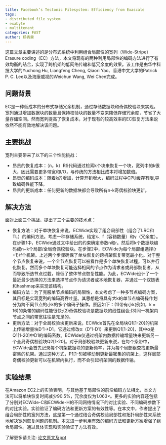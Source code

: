 ```yaml
---
title: Facebook’s Tectonic Filesystem: Efficiency from Exascale
tags: 
- distributed file system
- exabyte
- multitenant
categories: FAST
author: 杨青霖
---
```


这篇文章主要讲述的是分布式系统中利用组合局部性的宽列（Wide-Stripe）Erasure coding（EC）方法，本文将现有的两种利用局部性的编码方法进行了有效均衡的结合，实现了跨机架的低网络传输和低冗余度的效果。该工作是由华中科技大学的Yuchong Hu, Liangfeng Cheng, Qiaori Yao、香港中文大学的Patrick P. C. Lee以及海康威视的Weichun Wang, Wei Chen完成。

## 问题背景

EC是一种低成本的分布式存储冗余机制，通过存储数据块和奇偶校验块来实现。宽列通过增加数据块的数量且保持校验块的数量不变来降低存储冗余度，节省了大量存储空间。然而宽列提高了恢复成本，对于现有的较高效率的EC恢复方法来说依然不能有效地解决该问题。

## 主要挑战

宽列主要带来了以下的三个性能挑战：
- 昂贵的恢复成本：（n，k）RS代码通过检索k个块来恢复一个块，宽列中的k很大，因此需要更多带宽和I/O，与传统的方法相比成本将增加数倍。
- 昂贵的编码成本：随着k的增加，计算开销增大，编码过程中CPU缓存有限,导致编码性能下降。
- 昂贵的更新成本：任何更新的数据块都会导致所有n-k奇偶校验块更新。

## 解决方法

面对上面三个挑战，提出了三个主要的技术点：
- 恢复方法：对于单块恢复来说，ECWide实现了组合局部性（组合了LRC和TL）的编码方法。考虑一种存储系统，给定k、f（容错数量）和γ（冗余度）。在步骤1中，ECWide通过文中给出的约束确定参数n和r。然后将k个数据块编码成n−k个局部/全局奇偶校验块。在步骤2中，ECWide为每个局部组选择(r +1)/f个机架。上述两个步骤确保了单块恢复的跨机架恢复带宽最小化。对于整个节点恢复来说，一个全节点恢复可以被看作是多个单块恢复过程，可以并行化恢复。然而多个单块恢复可能选择相同的节点作为请求者或局部恢复者，从而导致所选节点过载，降低了整体节点恢复性能。为此，ECWide设计了一个最近最少选择的方法来选择节点作为请求者或本地恢复器，并通过一个双链表和hashmap来实现该结构。
- 编码方法：为了克服单节点编码的局限性，本文考虑了一种多节点编码方案，其目标是实现宽列的编码高吞吐量。其思想是将具有大k的单节点编码操作划分为跨不同节点的小k的多个编码子操作。原因如下：(1)带有小k(例如，k = 16)的条带的编码性能很快;(2)奇偶校验块是数据块的线性组合;(3)同一机架内节点之间的带宽往往是充足的。
- 更新方法：对于全局校验块更新来说，ECWide首先在全局块Q1[1-20]的机架上传输增量块D'1->D1。它通过修改α（D'1-D1）来更新Q1[1-20]，其中α是Q1[1-20]中D1的编码系数。ECWide仅通过机架内数据传输增量块来更新另一个全局奇偶校验块Q2[1-20]。对于局部校验块更新来说，在每个条带中，ECWide会首先记录每个机架数据块的更新频率，并为每个局部组查找更新最密集的机架。通过这种方式，P1[1-5]被移动到更新最密集的机架上，这样局部奇偶校验更新可以在机架内执行，而不会引起机架间的数据传输。

## 实验结果

在Amazon EC2上的实验表明，与其他基于局部性的前沿编码方法相比，本文方法可以将单块恢复时间减少90.5%，冗余度仅为1.063×。更多的实验内容还包括了分别对ECWide-C和ECWide-H的不同网络情况下的对比实验、不同编码参数下的对比实验。实验验证了编码方法和更新方案的有效性等。在本文中，作者提出了组合局部性的宽列方法，这是第一个通过结合奇偶校验局部性和拓扑局部性来系统地解决宽列恢复问题的机制。本文进一步利用有效的编码方法和更新方案增强了组合局部性。通过具体实现和实验验证了方法有效。
 
了解更多请关注: [论文原文及ppt](https://www.usenix.org/conference/fast21/presentation/hu) 
